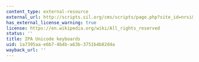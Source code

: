 ```yaml
---
content_type: external-resource
external_url: http://scripts.sil.org/cms/scripts/page.php?site_id=nrsi&id=UniIPAKeyboard
has_external_license_warning: true
license: https://en.wikipedia.org/wiki/All_rights_reserved
status: ''
title: IPA Unicode keyboards
uid: 1a7395aa-e6b7-4b4b-a63b-3751b4b82d4a
wayback_url: ''
---
```

